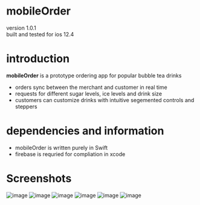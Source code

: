 # mobileOrder
version 1.0.1  
built and tested for ios 12.4

# introduction
**mobileOrder** is a prototype ordering app for popular bubble tea drinks
* orders sync between the merchant and customer in real time
* requests for different sugar levels, ice levels and drink size
* customers can customize drinks with intuitive segemented controls and steppers

# dependencies and information
* mobileOrder is written purely in Swift
* firebase is requried for compliation in xcode

# Screenshots
![image](https://files.rafferli.com/mobileOrderMedia/loginScreen.png)
![image](https://files.rafferli.com/mobileOrderMedia/placeOrder.png)
![image](https://files.rafferli.com/mobileOrderMedia/drinkSelection.png)
![image](https://files.rafferli.com/mobileOrderMedia/modifierSelection.png)
![image](https://files.rafferli.com/mobileOrderMedia/confirmOrder.png)
![image](https://files.rafferli.com/mobileOrderMedia/statusDrink.png)

